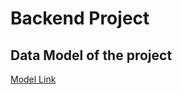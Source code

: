 # Backend Project 

## Data Model of the project

[Model Link](https://app.eraser.io/workspace/YtPqZ1VogxGy1jzIDkzj)